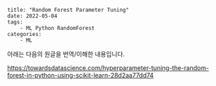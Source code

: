 ```
title: "Random Forest Parameter Tuning"
date: 2022-05-04
tags:
    - ML Python RandomForest
categories: 
    - ML
```

아래는 다음의 원글을 번역/이해한 내용입니다. 

https://towardsdatascience.com/hyperparameter-tuning-the-random-forest-in-python-using-scikit-learn-28d2aa77dd74



